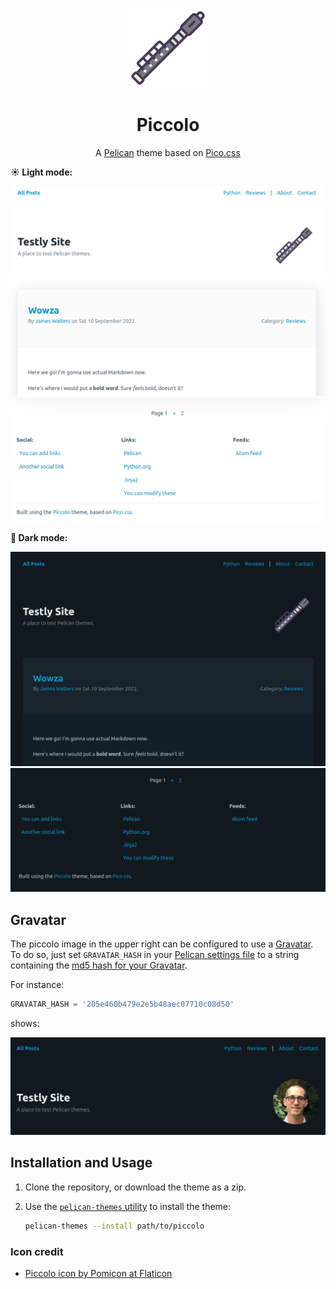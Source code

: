 <p align="center">
  <img src="piccolo.png" alt="Piccolo icon" />
</p>

<h1 align="center">Piccolo</h1>
<p align="center">A <a href="https://github.com/getpelican/pelican">Pelican</a> theme based on <a href="https://github.com/picocss/pico">Pico.css</a></p>

**☀️ Light mode:**

![Front page](screenshot3.png)
![Footer](screenshot4.png)

**🌙️ Dark mode:**

![Front page](screenshot1.png)
![Footer](screenshot2.png)

## Gravatar

The piccolo image in the upper right can be configured to use a [Gravatar](https://gravatar.com/). To do so, just set `GRAVATAR_HASH` in your [Pelican settings file](https://docs.getpelican.com/en/latest/settings.html) to a string containing the [md5 hash for your Gravatar](https://en.gravatar.com/site/implement/hash/). 

For instance:

```python
GRAVATAR_HASH = '205e460b479e2e5b48aec07710c08d50'
```

shows:

![Gravatar example](screenshot5.png)

## Installation and Usage

1. Clone the repository, or download the theme as a zip.
2. Use the [`pelican-themes` utility](https://docs.getpelican.com/en/latest/pelican-themes.html#installing-themes) to install the theme:

    ```bash
    pelican-themes --install path/to/piccolo
    ```

### Icon credit

* [Piccolo icon by Pomicon at Flaticon](https://www.flaticon.com/free-icons/piccolo)
